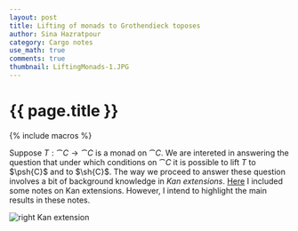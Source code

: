 ```yaml
---
layout: post
title: Lifting of monads to Grothendieck toposes
author: Sina Hazratpour
category: Cargo notes
use_math: true
comments: true
thumbnail: LiftingMonads-1.JPG
---
```


{{ page.title }}
================


{% include macros %}



Suppose $T: \cat{C} \to  \cat{C}$ is a monad on $\cat{C}$. We are intereted in answering the question that under which conditions on $\cat{C}$ it is possible to lift $T$ to $\psh{C}$ and to $\sh{C}$. The way we proceed to answer these question involves a bit of background knowledge in _Kan extensions_.  [Here][1] I included some notes on Kan extensions. However, I intend to highlight the main results in these notes.   



<div class="thumbnail"><img src="{{ site.baseurl }}/assets/2017-05-22/LiftingMonads-1.JPG" alt="right Kan extension" > </div>




[1]: assets/2017-05-22/kan-ext-notes-2017-04-12.pdf
